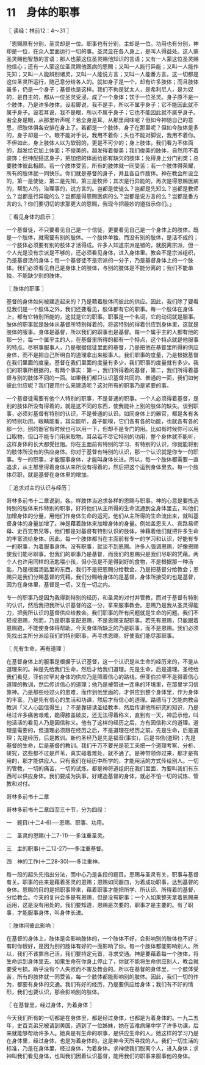 # 11　身体的职事



〖 读经：林前12：4～31 〗

「恩赐原有分别，圣灵却是一位。职事也有分别，主却是一位。功用也有分别，神却是一位，在众人里面运行一切的事。圣灵显在各人身上，是叫人得益处。这人蒙圣灵赐他智慧的言语；那人也蒙这位圣灵赐他知识的言语；又有一人蒙这位圣灵赐他信心；还有一人蒙这位圣灵赐他医病的恩赐；又叫一人能行异能；又叫一人能作先知；又叫一人能辨别诸灵，又叫一人能说方言；又叫一人能番方言。这一切都是这位圣灵所运行，随己意分给各人的。就如身子是一个，却有许多肢体；而且肢体虽多，仍是一个身子；基督也是这样。我们不拘是犹太人，是希利尼人，是为奴的，是自主的，都从一位圣灵受浸，成了一个身体；饮于一位圣灵。身子原不是一个肢体，乃是许多肢体。设若脚说，我不是手，所以不属乎身子；它不能因此就不属乎身子。设若耳说，我不是眼，所以不属乎身子；它也不能因此就不属乎身子。若全身是眼，从那里听声呢？若全身是耳，从那里闻味呢？但如今神随自己的意思，把肢体俱各安排在身上了。若都是一个肢体，身子在那里呢？但如今肢体是多的，身子却是一个。眼不能对手说，我用不着你；头也不能对脚说，我用不着你。不但如此，身上肢体人以为软弱的，更是不可少的；身上肢体，我们看为不体面的，越发给它加上体面；不俊美的，越发得着俊美；我们俊美的肢体，自然用不着装饰；但神配搭这身子，把加倍的体面给那有缺欠的肢体；免得身上分门别类；总要肢体彼此相顾。若一个肢体受苦，所有的肢体就一同受苦；若一个肢体得荣耀，所有的肢体就一同快乐。你们就是基督的身子，并且各自作肢体。神在教会所设立的，第一是使徒，第二是先知，第三是牧师；其次是行异能的，再次是得恩赐医病的，帮助人的，治理事的，说方言的。岂都是使徒么？岂都是先知么？岂都是教师么？岂都是行异能的么？岂都是得恩赐医病的么？岂都是说方言的么？岂都是番方言的么？你们要切切的求那更大的恩赐，我现今把最妙的道指示你们。」



〖 看见身体的启示 〗

一个基督徒，不只要看见自己是一个信徒，更要看见自己是一个身体上的肢体。既是一个肢体，就需要有别的肢体。一个肢体单独，而没有别的肢体，是活不成的；一个肢体必须要有别的肢体才活得成。许多人知道宗派是错的，就脱离宗派，但一个人光是没有宗派是不够的，还必须看见身体，进入身体里。教会不是宗派组织，乃是基督活的身体；每一个基督徒不是宗派的一分子，乃是基督身体上的一个肢体。我们必须看见自己是身体上的肢体，与别的肢体是不能分离的；我们不能单独，不能缺少别的肢体。



〖 肢体的职事 〗

基督的身体如何被建造起来的？乃是藉着肢体间彼此的供应。因此，我们除了要看见我们是一个肢体之外，我们还要看见，肢体都有它的职事。每一个肢体在身体上，都有它特别所能的，这就是它的职事。职事是一个名词，它的动词就是服事。肢体的职事就是肢体从基督所特别得着的，将这特别的得着供应到身体里，这就是肢体的服事。身体是基督，所以我们的职事也是基督。每一个属乎主的人都有他的那一分，每一个属乎主的人，在基督里所得的都有一个特点，这个特点就是他服事的特点。尽职事服事人，乃是根据信徒里面的基督，乃是把他在基督里所得的供应身体，而不是把自己所明白的道理拿出来服事人。我们职事的度量，乃是根据基督在我们里面的度量。基督在我们里面的度量有多少，我们职事的度量就有多少。我们的职事所根据的，有两个事实：第一，我们所得着的基督，第二，我们所得着基督与别的肢体不同的一面。如果我们都只认识基督共同的、普通的一面，我们如何彼此供应呢？我们要用什么来建造呢？这对所有的职事乃是紧要的事。

一个基督徒需要有他个人特别的职事，不是普通的职事。一个人必须得着基督，是别的肢体所没有得着的，就是这不同的东西，使我能补上别的肢体的缺失。谈到职事，必须对基督有特别的认识，不是普通的认识。如同身体上的器官，都是各有各的特别功用。眼睛能看，耳朵能听，鼻子能嗅，它们各有各的功能，也就各有各的那一分。别的器官有时候也可以用一下，但却不是专门的用。比如有时候你可以用口取物，但口不能专门用来取物。耳朵若不尽它特别的功用，整个身体就不能听，这样身体的长大都受拦阻。你在主面前有特别的学习、有特别的认识，你就能将别的肢体所没有的供应身体。你对于基督有特别的认识，那一个认识就是你专一的职事。专一的职事，才能服事身体，才能叫身体长进。所以，每一个肢体都需要一直追求，从主那里得着身体从来所没有得着的，然后把这个运到身体里去。每一个肢体尽职，就是基督在身体里的增加。



〖 追求对主的认识与经历 〗

哥林多前书十二章说到，各。样肢体当追求各样的恩赐与职事。神的心意是要拣选特别的肢体来作特别的职事，好将他们从主所得的生命流通到全身体里去，叫他们加增身体的分量，用他们作身体生命的运河。他们从主所得的生命流出来，就叫基督身体的身量加增了。神是藉着肢体来加增身体的身量。例如盖恩夫人、宾路易师母、史百克弟兄等，他们都是对基督有特别认识的肢体，神藉着他们就把许多生命的丰富流给身体。因此，每一个肢体都当在主面前有专一的学习和认识，好能有专一的职事，为着服事身体。没有职事，就谈不到恩赐。许多人强调恩赐，好像恩赐使我们能尽职事。但我们的职事乃是基督，而我们的恩赐只是我们尽职的凭藉。两个人也许用同样的汤匙喂小孩，但小孩是不是得到好的食物，不是根据那一种汤匙，乃是根据汤匙里的东西。我们不是把恩赐分给教会，乃是把基督分给教会；恩赐只是我们分赐基督的凭藉。我们分赐给身体的是基督，身体所接受的也是基督，因为在身体里，基督是一切，又在一切之内。

专一的职事乃是因为我得到特别的经历，和圣灵的对付并管教，而对于基督有特别的认识，然后我把我所认识基督的这一分，拿来服事教会。恩赐乃是我从圣灵得能力，把我所认识的基督供应给教会。我们职事的所有问题就是生命的问题。我们不轻视恩赐，然而，乃是职事支配恩赐，不是恩赐支配职事。若先有恩赐，只能跟着恩赐跑，不能使身体得帮助。今天身体所缺乏的乃是职事，而不是恩赐。我们必须先找出主所分派给我们的特别职事，再寻求恩赐，好使我们能尽那职事。



〖 先有生命，再有道理 〗

在基督身体上的服事是根据于认识基督，这一个认识是从生命的经历来的，不是从道理来的。神是先给我们生命，然后才给我们道理。先是生命，后是道理。圣经给我们看见，亚伯拉罕对身体的供应乃是照着信心的路线。但亚伯拉罕不是得着信心道理的教训，然后传讲信心的道理；他乃是被带进一连串的环境里，在那里学习信靠神。乃是那些经过火的患难，而作到他里面的，才供应到整个身体里，作为身体的丰富。乃是先有信心的生活和功课，然后才有信心的道理。路德马丁怎能向教会教训「义人心因信得生」？不是靠研读圣经教本，然后传讲他所研究的知识，乃是经过许多痛苦艰难，跪得膝盖破皮，还无法得着称义，直到有一天，神启示他，叫他活活的看见人乃是因信称义。他有了这样的经历之后，方有因信称义的道理。道理是需要的，但道理必须跟在经历之后，不是道理在经历之前。先是生命，后是道理；先是经历，后是教训。新约圣经乃是先是福音(事实)，后是书信(道理)；先是基督的生命，后是基督的教训。我们千万不要光是花工夫把一个道理考察、分析、研究，这些都不过是芦苇，真实碰着难处，就不通了。是神带领你过来，那才是有用的，那才能供应人。只有我们在经历中所学的，才能用活的方式传给别人。一切的管教，一切的痛苦，一切的试炼，都是神将道组织在我们里面，为要叫我们有东西可以供应身体。我们要成为执事，好建造基督的身体，就必不怕一切的试炼、管教和对付。

哥林多前书十二章

哥林多前书十二章四至三十节，分为四段：

一　题目(十二4-6)──恩赐、职事、功用。

二　圣灵的恩赐(十二7-11)──多注重圣灵。

三　主的职事(十二12-27)──多注重基督。

四　神的工作(十二28-30)──多注重神。

每一段的起头先指出分法，而中心乃是各段的题目。恩赐与圣灵有关，职事与基督有关。职事的由来是藉着圣灵的恩赐；恩赐如同器皿，为着成功职事，达到基督的身体。恩赐的目的是把职事带来，藉着职事才能把所学、所认识、所得着的基督，分给教会。今天的复兴会多是有恩赐，但是没有职事；一个人如果整天拿着恩赐来运用，这是没有用处的。我们要知道，恩赐是次要的，职事才是主要的。有了职事，才能服事身体，叫身体长进。



〖 肢体间彼此影响 〗

在基督的身体上，肢体是会影响肢体的，一个肢体不好，会影响别的肢体也不好；有时你很好，是因为别的肢体有好的一面影响了你。每一个肢体都能影响别人。所以，我们不该靠自己活，我们要持定元首，寻求交通。神是要藉着每一个肢体，将生命运到身体里去。如果生命在你身上停止了，你就不能将生命供应别人，教会就要受亏损。断乎没有个人失败而不害及教会的。所以在基督的身体里，一个肢体受苦，所有的肢体就一同受苦。每一个肢体都能影响别的肢体。因此，我们一切的作为，都要有身体的交通。我们有好的经历，乃是要供应给身体；我们有不好的情形，我们也要认识，那会影响别的肢体。



〖 在基督里，经过身体，为着身体 〗

今天我们所有的一切都是在身体里，都是经过身体，也都是为着身体的。一九二五年，史百克弟兄被请到美国，遇到了一位姊妹，她在苦难病痛中学了许多功课，后来就能够帮助许多人。她真是有生命的职事，是供应生命的人。她这样的学习乃是在身体里，经过身体，也是为着身体的。这是神今天所寻找的人。我们一切生活的标准，乃是在身体里，经过身体，为着身体。求神使我们脱离个人，进入身体；求神叫我们看见身体，也叫我们因着认识基督，能用我们的职事来服事他的身体。
